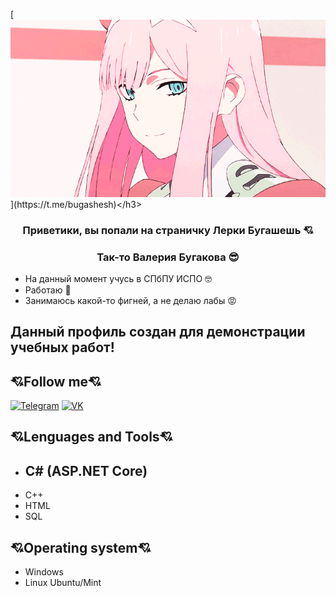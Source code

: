 <hs align="center">[![Header](https://github.com/bugashesh/bugashesh/blob/main/assets/Animated%20gif%20about%20gif%20in%20ANIME%20%E2%98%86%EF%BE%90(o_%EF%BD%A5%CF%89%EF%BD%A5)%EF%BE%89%20by%20%F0%9F%A6%8A.gif)](https://t.me/bugashesh)</h3>

<h3 align="center">Приветики, вы попали на страничку Лерки Бугашешь 💘</h3>
<h3 align="center">Так-то Валерия Бугакова 😎</h3>

- На данный момент учусь в СПбПУ ИСПО 🤓
- Работаю 🤧
- Занимаюсь какой-то фигней, а не делаю лабы 😡
<h2>Данный профиль создан для демонстрации учебных работ!</h2>

## 💘Follow me💘

[![Telegram](https://img.shields.io/badge/telegram-26A5E4?style=for-the-badge&logo=telegram&logoColor=white)](https://t.me/bugashesh)
[![VK](https://img.shields.io/badge/vk-0077FF?style=for-the-badge&logo=vk&logoColor=white)](https://vk.com/kyeteli)

## 💘Lenguages and Tools💘
- <h2>C# (ASP.NET Core)</h2>
- C++
- HTML
- SQL

## 💘Operating system💘
- Windows
- Linux Ubuntu/Mint
